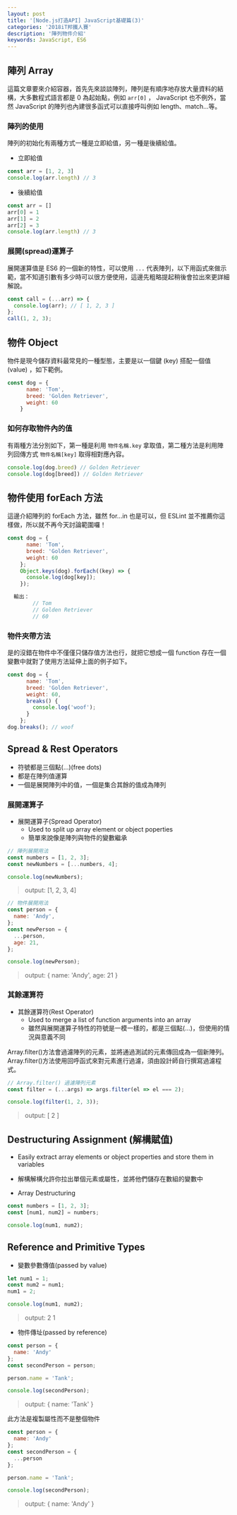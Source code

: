 ```yaml
---
layout: post
title: '[Node.js打造API] JavaScript基礎篇(3)'
categories: '2018iT邦鐵人賽'
description: '陣列物件介紹'
keywords: JavaScript, ES6
---
```


## 陣列 Array
這篇文章要來介紹容器，首先先來談談陣列，陣列是有順序地存放大量資料的結構，大多數程式語言都是 0 為起始點，例如 `arr[0]` ， JavaScript 也不例外，當然 JavaScript 的陣列也內建很多函式可以直接呼叫例如 length、match...等。

### 陣列的使用
陣列的初始化有兩種方式一種是立即給值，另一種是後續給值。

- 立即給值

```js
const arr = [1, 2, 3]
console.log(arr.length) // 3
```

- 後續給值

```js
const arr = []
arr[0] = 1
arr[1] = 2
arr[2] = 3
console.log(arr.length) // 3
```

### 展開(spread)運算子

展開運算值是 ES6 的一個新的特性，可以使用 `...` 代表陣列，以下用函式來做示範，當不知道引數有多少時可以很方便使用，這邊先粗略提起稍後會拉出來更詳細解說。

```js
const call = (...arr) => {
  console.log(arr); // [ 1, 2, 3 ]
};
call(1, 2, 3); 
```

## 物件 Object
物件是現今儲存資料最常見的一種型態，主要是以一個鍵 (key) 搭配一個值 (value) ，如下範例。

```js
const dog = {
      name: 'Tom',
      breed: 'Golden Retriever',
      weight: 60
    }
```

### 如何存取物件內的值

有兩種方法分別如下，第一種是利用 `物件名稱.key` 拿取值，第二種方法是利用陣列回傳方式 `物件名稱[key]` 取得相對應內容。

```js
console.log(dog.breed) // Golden Retriever
console.log(dog[breed]) // Golden Retriever
```

## 物件使用 forEach 方法
這邊介紹陣列的 forEach 方法，雖然 for...in 也是可以，但  ESLint 並不推薦你這樣做，所以就不再今天討論範圍囉！

```js
const dog = {
      name: 'Tom',
      breed: 'Golden Retriever',
      weight: 60
    };
    Object.keys(dog).forEach((key) => {
      console.log(dog[key]);
    });

  輸出：
        // Tom
        // Golden Retriever
        // 60
```

### 物件夾帶方法
是的沒錯在物件中不僅僅只儲存值方法也行，就把它想成一個 function 存在一個變數中就對了使用方法延伸上面的例子如下。

```js
const dog = {
      name: 'Tom',
      breed: 'Golden Retriever',
      weight: 60,
      breaks() {
        console.log('woof'); 
      }
    };
dog.breaks(); // woof
``` 

##  Spread & Rest Operators

- 符號都是三個點(...)(free dots)
- 都是在陣列值運算
- 一個是展開陣列中的值，一個是集合其餘的值成為陣列

### 展開運算子
- 展開運算子(Spread Operator)
  - Used to split up array element or object poperties
  - 簡單來說像是陣列與物件的變數繼承

```js
// 陣列展開用法
const numbers = [1, 2, 3];
const newNumbers = [...numbers, 4];

console.log(newNumbers);
```
> output: [1, 2, 3, 4]

```js
// 物件展開用法
const person = {
  name: 'Andy',
};
const newPerson = {
  ...person,
  age: 21,
};

console.log(newPerson);
```
> output: { name: 'Andy', age: 21 }


### 其餘運算符

- 其餘運算符(Rest Operator)
  - Used to merge a list of function arguments into an array
  - 雖然與展開運算子特性的符號是一模一樣的，都是三個點(...)，但使用的情況與意義不同

Array.filter()方法會過濾陣列的元素，並將通過測試的元素傳回成為一個新陣列。
Array.filter()方法使用回呼函式來對元素進行過濾，須由設計師自行撰寫過濾程式。
```js
// Array.filter() 過濾陣列元素
const filter = (...args) => args.filter(el => el === 2);

console.log(filter(1, 2, 3));
```
> output: [ 2 ]


## Destructuring Assignment (解構賦值)

- Easily extract array elements or object properties and store them in variables
- 解構解構允許你拉出單個元素或屬性，並將他們儲存在數組的變數中

- Array Destructuring
```js
const numbers = [1, 2, 3];
const [num1, num2] = numbers;

console.log(num1, num2);
```

## Reference and Primitive Types

- 變數參數傳值(passed by value)
```js
let num1 = 1;
const num2 = num1;
num1 = 2;

console.log(num1, num2);
```
> output: 2 1

- 物件傳址(passed by reference)
```js
const person = {
  name: 'Andy'
};
const secondPerson = person;

person.name = 'Tank';

console.log(secondPerson);
```
> output: { name: 'Tank' }


此方法是複製屬性而不是整個物件
```js
const person = {
  name: 'Andy'
};
const secondPerson = {
  ...person
};

person.name = 'Tank';

console.log(secondPerson);
```
> output: { name: 'Andy' }
